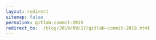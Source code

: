 ```yaml
---
layout: redirect
sitemap: false
permalink: gitlab-commit-2019
redirect_to:  /blog/2019/09/17/gitlab-commit-2019.html
---
```

